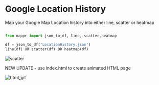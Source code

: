 # Google Location History

Map your Google Map Location history into either line, scatter or heatmap

```python

from mappr import json_to_df, line, scatter,heatmap

df = json_to_df('LocationHistory.json')
line(df) OR scatter(df) OR heatmap(df)

```

![scatter](https://i.imgur.com/oTzaTs5.jpg)

NEW UPDATE - use index.html to create animated HTML page

![html_gif](https://i.imgur.com/7qypWXN.gif)
